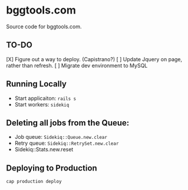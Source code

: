 # bggtools.com

Source code for bggtools.com.

## TO-DO

[X] Figure out a way to deploy. (Capistrano?)
[ ] Update Jquery on page, rather than refresh.
[ ] Migrate dev environment to MySQL

## Running Locally

* Start applicaiton: `rails s`
* Start workers: `sidekiq`

## Deleting all jobs from the Queue:

* Job queue: `Sidekiq::Queue.new.clear`
* Retry queue: `Sidekiq::RetrySet.new.clear`
* Sidekiq::Stats.new.reset

## Deploying to Production

`cap production deploy`
